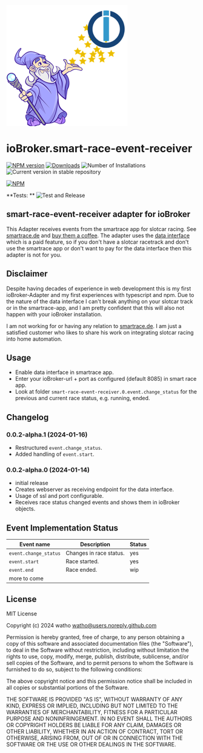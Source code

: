 ![Logo](admin/smart-race-event-receiver.png)

# ioBroker.smart-race-event-receiver

[![NPM version](https://img.shields.io/npm/v/iobroker.smart-race-event-receiver.svg)](https://www.npmjs.com/package/iobroker.smart-race-event-receiver)
[![Downloads](https://img.shields.io/npm/dm/iobroker.smart-race-event-receiver.svg)](https://www.npmjs.com/package/iobroker.smart-race-event-receiver)
![Number of Installations](https://iobroker.live/badges/smart-race-event-receiver-installed.svg)
![Current version in stable repository](https://iobroker.live/badges/smart-race-event-receiver-stable.svg)

[![NPM](https://nodei.co/npm/iobroker.smart-race-event-receiver.png?downloads=true)](https://nodei.co/npm/iobroker.smart-race-event-receiver/)

**Tests:
** ![Test and Release](https://github.com/watho/ioBroker.smart-race-event-receiver/workflows/Test%20and%20Release/badge.svg)

## smart-race-event-receiver adapter for ioBroker

This Adapter receives events from the smartrace app for slotcar racing. See [smartrace.de](https://www.smartrace.de/en/)
and [buy them a coffee](https://www.smartrace.de/en/buy-me-a-coffee/).
The adapter uses the [data interface](https://www.smartrace.de/en/the-smartrace-manual/data-interface/) which is a paid
feature, so if you don't have a slotcar racetrack and don't use the
smartrace app or don't want to pay for the data interface then this adapter is not for you.

## Disclaimer

Despite having decades of experience in web development this is my first ioBroker-Adapter and my first experiences with
typescript and npm. Due to the nature of the data interface I can't break anything on your slotcar track or in the
smartrace-app, and I am pretty confident that this will also not happen with your ioBroker installation.

I am not working for or having any relation to [smartrace.de](https://www.smartrace.de/en/). I am just a satisfied
customer who likes to share his work on integrating slotcar racing into home automation.

## Usage

- Enable data interface in smartrace app.
- Enter your ioBroker-url + port as configured (default 8085) in smart race app.
- Look at folder `smart-race-event-receiver.0.event.change_status` for the previous and current race status, e.g.
  running, ended.

## Changelog

<!--
    Placeholder for the next version (at the beginning of the line):
### **WORK IN PROGRESS**

* Bugfix in build-process.
-->

### 0.0.2-alpha.1 (2024-01-16)

* Restructured `event.change_status`.
* Added handling of `event.start`.

### 0.0.2-alpha.0 (2024-01-14)

* initial release
* Creates webserver as receiving endpoint for the data interface.
* Usage of ssl and port configurable.
* Receives race status changed events and shows them in ioBroker objects.

## Event Implementation Status

| Event name            | Description             | Status |
|-----------------------|-------------------------|--------|
| `event.change_status` | Changes in race status. | yes    |
| `event.start`         | Race started.           | yes    |
| `event.end`           | Race ended.             | wip    |
| more to come          |                         |        |

## License

MIT License

Copyright (c) 2024 watho <watho@users.noreply.github.com>

Permission is hereby granted, free of charge, to any person obtaining a copy
of this software and associated documentation files (the "Software"), to deal
in the Software without restriction, including without limitation the rights
to use, copy, modify, merge, publish, distribute, sublicense, and/or sell
copies of the Software, and to permit persons to whom the Software is
furnished to do so, subject to the following conditions:

The above copyright notice and this permission notice shall be included in all
copies or substantial portions of the Software.

THE SOFTWARE IS PROVIDED "AS IS", WITHOUT WARRANTY OF ANY KIND, EXPRESS OR
IMPLIED, INCLUDING BUT NOT LIMITED TO THE WARRANTIES OF MERCHANTABILITY,
FITNESS FOR A PARTICULAR PURPOSE AND NONINFRINGEMENT. IN NO EVENT SHALL THE
AUTHORS OR COPYRIGHT HOLDERS BE LIABLE FOR ANY CLAIM, DAMAGES OR OTHER
LIABILITY, WHETHER IN AN ACTION OF CONTRACT, TORT OR OTHERWISE, ARISING FROM,
OUT OF OR IN CONNECTION WITH THE SOFTWARE OR THE USE OR OTHER DEALINGS IN THE
SOFTWARE.